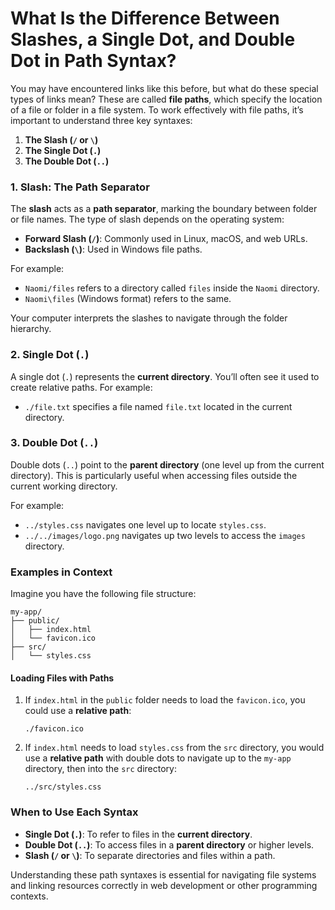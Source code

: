 
# What Is the Difference Between Slashes, a Single Dot, and Double Dot in Path Syntax?

You may have encountered links like this before, but what do these special types of links mean? These are called **file paths**, which specify the location of a file or folder in a file system. To work effectively with file paths, it’s important to understand three key syntaxes:  

1. **The Slash (`/` or `\`)**  
2. **The Single Dot (`.`)**  
3. **The Double Dot (`..`)**  

### **1. Slash: The Path Separator**  
The **slash** acts as a **path separator**, marking the boundary between folder or file names. The type of slash depends on the operating system:  
- **Forward Slash (`/`)**: Commonly used in Linux, macOS, and web URLs.  
- **Backslash (`\`)**: Used in Windows file paths.  

For example:  
- `Naomi/files` refers to a directory called `files` inside the `Naomi` directory.  
- `Naomi\files` (Windows format) refers to the same.  

Your computer interprets the slashes to navigate through the folder hierarchy.  

### **2. Single Dot (`.`)**  
A single dot (`.`) represents the **current directory**. You’ll often see it used to create relative paths. For example:  
- `./file.txt` specifies a file named `file.txt` located in the current directory.  

### **3. Double Dot (`..`)**  
Double dots (`..`) point to the **parent directory** (one level up from the current directory). This is particularly useful when accessing files outside the current working directory.  

For example:  
- `../styles.css` navigates one level up to locate `styles.css`.  
- `../../images/logo.png` navigates up two levels to access the `images` directory.  

### **Examples in Context**  
Imagine you have the following file structure:  
```
my-app/  
├── public/  
│   ├── index.html  
│   └── favicon.ico  
├── src/  
│   └── styles.css  
```  

#### Loading Files with Paths  
1. If `index.html` in the `public` folder needs to load the `favicon.ico`, you could use a **relative path**:  
   ```
   ./favicon.ico
   ```  

2. If `index.html` needs to load `styles.css` from the `src` directory, you would use a **relative path** with double dots to navigate up to the `my-app` directory, then into the `src` directory:  
   ```
   ../src/styles.css
   ```  

### **When to Use Each Syntax**  
- **Single Dot (`.`)**: To refer to files in the **current directory**.  
- **Double Dot (`..`)**: To access files in a **parent directory** or higher levels.  
- **Slash (`/` or `\`)**: To separate directories and files within a path.  

Understanding these path syntaxes is essential for navigating file systems and linking resources correctly in web development or other programming contexts.  
